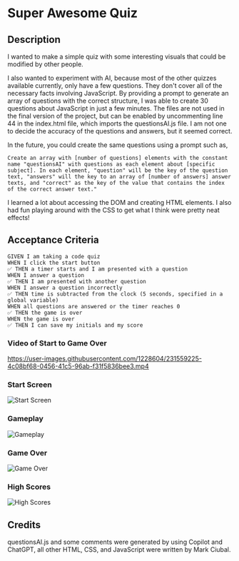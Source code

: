 # Super Awesome Quiz

## Description
I wanted to make a simple quiz with some interesting visuals that could be modified by other people.

I also wanted to experiment with AI, because most of the other quizzes available currently, only have a few questions. They don't cover all of the necessary facts involving JavaScript. By providing a prompt to generate an array of questions with the correct structure, I was able to create 30 questions about JavaScript in just a few minutes. The files are not used in the final version of the project, but can be enabled by uncommenting line 44 in the index.html file, which imports the questionsAI.js file. I am not one to decide the accuracy of the questions and answers, but it seemed correct.

In the future, you could create the same questions using a prompt such as,

```
Create an array with [number of questions] elements with the constant name "questionsAI" with questions as each element about [specific subject]. In each element, "question" will be the key of the question text, "answers" will the key to an array of [number of answers] answer texts, and "correct" as the key of the value that contains the index of the correct answer text."
```

I learned a lot about accessing the DOM and creating HTML elements. I also had fun playing around with the CSS to get what I think were pretty neat effects!

## Acceptance Criteria

```
GIVEN I am taking a code quiz
WHEN I click the start button
✅ THEN a timer starts and I am presented with a question
WHEN I answer a question
✅ THEN I am presented with another question
WHEN I answer a question incorrectly
✅ THEN time is subtracted from the clock (5 seconds, specified in a global variable)
WHEN all questions are answered or the timer reaches 0
✅ THEN the game is over
WHEN the game is over
✅ THEN I can save my initials and my score
```

### Video of Start to Game Over
https://user-images.githubusercontent.com/1228604/231559225-4c08bf68-0456-41c5-96ab-f31f5836bee3.mp4

### Start Screen

![Start Screen](./assets/images/Start%20Screen.JPG)

### Gameplay

![Gameplay](./assets/images/Gameplay.JPG)

### Game Over

![Game Over](./assets/images/Game%20Over.JPG)

### High Scores

![High Scores](./assets/images/High%20Scores.JPG)

## Credits

questionsAI.js and some comments were generated by using Copilot and ChatGPT, all other HTML, CSS, and JavaScript were written by Mark Ciubal.